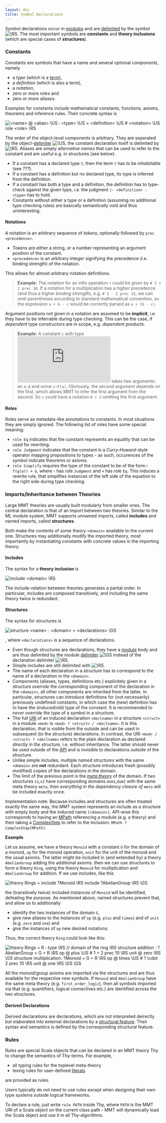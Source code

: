 ```yaml
---
layout: doc
title: Symbol Declarations
---
```



Symbol declarations occur in [modules](modules.html) and are [delimited](delimiters.html) by the symbol ![`\RS`](/doc/img/RS.png). The most important symbols are **constants** and **theory inclusions** (which are special cases of **structures**).

### Constants
Constants are symbols that have a name and several optional *components*, namely 

* a *type* (which is a [term](objects.html)),
* a *definition* (which is also a term), 
* a *notation*, 
* zero or more *roles* and 
* zero or more *aliases*.

Examples for constants include mathematical constants, functions, axioms, theorems and inference rules. Their concrete syntax is

![`<name> @ <alias> \US : <type> \US = <definition> \US # <notation> \US role <role> \RS`](/doc/img/constant.png)

The order of the object-level components is arbitrary. They are seperated by the object-[delimiter](delimiters.html) ![`\US`](/doc/img/US.png), the constant declaration itself is delimited by ![`\RS`](/doc/img/RS.png). Aliases are simply *alternative names* that can be used to refer to the constant and are useful e.g. in structures (see below).

* If a constant has a declared type `t`, then the term `t` has to be *inhabitable* (see *???*).
* If a constant has a definition but no declared type, its type is inferred from the definition.
* If a constant has both a type and a definition, the definition has to type-check against the given type, i.e. the judgment `|- <definition> : <type>` has to hold.
* Constants without either a type or a definition (assuming no additional type checking rules) are basically semantically void and thus uninteresting.

#### Notations

A notation is an arbitrary sequence of *tokens*, optionally followed by `prec <precedence>`. 

* Tokens are either a string, or a number representing an argument position of the constant.
* `<precedence>` is an arbitrary integer signifying the precedence (i.e. binding strength) of the notation.

This allows for almost arbitrary notation definitions. 

> **Example:** The notation for an infix operation `+` could be given by
> `# 1 + 2 prec 10`. If a notation for a multiplication has a *higher* precedence (and thus a higher *binding strength*), e.g. `# 1 ⋅ 2 prec 15`, we can omit parentheses according to standard mathematical convention, so the expression `a + b ⋅ c` would be correctly parsed as `a + (b ⋅ c)`.

Argument positions not given in a notation are assumed to be **implicit**, i.e. they have to be inferrable during type checking. This can be the case, if *dependent* type constructors are in scope, e.g. *dependent products*.

> **Example:** A constant `c` with type 
> ![`\prod_{a:A}F(a)\to B`](https://latex.codecogs.com/gif.latex?%5Cinline%20%5Csmall%20%5Cprod_%7Ba%3AA%7DF%28a%29%5Cto%20B)
> takes two arguments: an `a:A` and some `x:F(a)`. Obviously, the second argument depends on the first, which allows MMT to infer the first argument from the second. So `c` could have a notation `# c 2` omitting the first argument.

#### Roles

Roles serve as metadata-like annotations to constants. In most situations they are simply ignored. The following list of roles have some special meaning:

* `role Eq` indicates that the constant represents an equality that can be used for rewriting.
* `role Judgment` indicates that the constant is a *Curry-Howard*-style operator mapping propositions to types - as such, occurences of the symbol indicate theorems or axioms.
* `role Simplify` requires the type of the constant to be of the form `⊦ f(g(a)) ≐ b`, where `⊦` has role `Judgment` and `≐` has role `Eq`. This induces a rewrite rule, that simplifies instances of the left side of the equation to the right side during type checking.

### Imports/Inheritance between Theories

Large MMT theories are usually built modularly from smaller ones.
The central declaration is that of an import between two theories.
Similar to the ML module system, MMT supports unnamed imports, called **includes** and named imports, called **structures**.

Both make the contents of some theory `<domain>` available to the current one.
Structures may additionally modify the imported theory, most importantly by instantiating constants with concrete values in the importing theory.

#### Includes

The syntax for a **theory inclusion**  is

![`include <domain> \RS`](/doc/img/include.png)

The include-relation between theories generates a partial order.
In particular, includes are composed transitively, and including the same theory twice is redundant.

#### Structures

The syntax for structures is

![`structure <name> : <domain> = <declarations> \GS`](/doc/img/structure.png)

, where `<declarations>` is a sequence of declarations.

* Even though structures are declarations, they have a [module](modules.html) body and are thus delimited by the module [delimiter](delimiters.html) ![`\GS`](/doc/img/GS.png) instead of the declaration delimiter ![`\RS`](/doc/img/RS.png).
* Simple includes are still delimited with ![`\RS`](/MMT/doc/RS.png).
* The name of each declaration in a structure has to correspond to the name of a declaration in the `<domain>`. 
* Components (aliases, types, definitions etc.) explicitely given in a structure *override* the corresponding component of the declaration in the `<domain>`, all other components are inherited from the latter. In particular, structures can introduce definitions for (not necessarily) previously undefined constants, in which case the (new) definition has to have the (induced/old) type of the constant. It is recommended to *never override the type* of a symbol in a structure.
* The full [URI](../api/uris.html) of an induced declaration `<declname>` in a structure `<struct>` in a module `<mod>` is `<mod> ? <struct> / <declname>`. It is this declaration, that is visible from the outside and can be used in subsequent (to the structure) declarations. In contrast, the URI `<mod> / <struct> ? <declname>` refers to the plain declaration as declared *directly in the structure*, i.e. without inheritance. The latter should never be used outside of the [API](../api/) and is invisible to declarations outside of the structure.
* Unlike simple includes, multiple *named structures* with the same `<domain>` are **not** redundant. Each structure introduces fresh (possibly modified) copies of the declarations in the domain.
* The limit of the previous point is the [*meta theory*](modules.html#theories) of the domain. If two structures `s1`,`s2` have corresponding domains `dom1`,`dom2` with the same meta theory `meta`, then *everything in the dependency closure of `meta`* will be included exactly once.

Implementation note: Because includes and structures are often treated exactly the same way, the MMT system represents an include as a structure with empty body and the induced name `[<domain>]`. API-wise this corresponds to having an [MPath](https://uniformal.github.io/apidoc/info/kwarc/mmt/api/MPath.html) referencing a module (e.g. a theory) and then taking a [ComplexStep](https://uniformal.github.io/apidoc/info/kwarc/mmt/api/ComplexStep.html) to refer to the inclusion: `MPath ? ComplexStep(MPath)`.


**Example**

Let us assume, we have a theory `Monoid` with a constant `G` for the domain of a monoid, `op` for the monoid operation, `unit` for the unit of the monoid and the usual axioms. The latter might be included in (and extended by) a theory `AbelianGroup` adding the additional axioms. then we can use structures to form a theory `Ring`, using the theory `Monoid` for multiplication and `AbelianGroup` for addition. If we use includes, like this

![`theory Rings = include ?Monoid \RS include ?AbelianGroup \RS \GS`](/doc/img/ringwrong.png)

the (transitively twice) included instances of `Monoid` will be identified, defeating the purpose. As mentioned above, named structures prevent that, and allow us to additionally

* identify the two instances of the domain `G`,
* give new aliases to the instances of `op` (e.g. `plus` and `times`) and of `unit` (e.g. `zero` and `one`) and
* give the instances of `op` new desired notations.

Thus, the correct theory `Ring` could look like this:

![`theory Rings = R : type \RS // domain of the ring \RS structure addition : ?AbelianGroup = G = R \RS op @ plus \US # 1 + 2 prec 10 \RS unit @ zero \RS \GS structure multiplication: ?Monoid = G = R \RS op @ times \US # 1 \cdot 2 prec 10 \RS unit @ one \RS \GS \GS`](/doc/img/ringright.png)

All the monoid/group axioms are imported via the structures and are thus available for the respective new symbols. If `Monoid` and `AbelianGroup` have the same meta theory (e.g. `first_order_logic`), then all symbols imported via that (e.g. quantifiers, logical connectives etc.) are identified across the two structures.

#### Derived Declarations

Derived declarations are declarations, which are not interpreted deirectly but elaborated into external declarations by a [structural feature](structuralfeatures.md). Their syntax and semantics is defined by the corresponding structural feature. 


### Rules

Rules are special Scala objects that can be declared in an MMT theory Thy to change the semantics of Thy-terms.
For example,

* all typing rules for the toplevel meta-theory
* lexing rules for user-defined [literals](literals.html)

are provided as rules.

Users typically do not need to use rules except when designing their own type systems outside logical frameworks.

To declare a rule, just write `rule PATH` inside Thy, where `PATH` is the MMT URI of a Scala object on the current class path - MMT will dynamically load the Scala object and use it in all Thy-algorithms.
